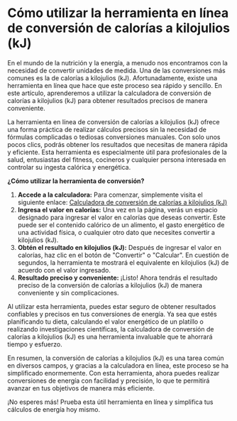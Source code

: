 Cómo utilizar la herramienta en línea de conversión de calorías a kilojulios (kJ)
=================================================================================

En el mundo de la nutrición y la energía, a menudo nos encontramos con la necesidad de convertir unidades de medida. Una de las conversiones más comunes es la de calorías a kilojulios (kJ). Afortunadamente, existe una herramienta en línea que hace que este proceso sea rápido y sencillo. En este artículo, aprenderemos a utilizar la calculadora de conversión de calorías a kilojulios (kJ) para obtener resultados precisos de manera conveniente.

La herramienta en línea de conversión de calorías a kilojulios (kJ) ofrece una forma práctica de realizar cálculos precisos sin la necesidad de fórmulas complicadas o tediosas conversiones manuales. Con solo unos pocos clics, podrás obtener los resultados que necesitas de manera rápida y eficiente. Esta herramienta es especialmente útil para profesionales de la salud, entusiastas del fitness, cocineros y cualquier persona interesada en controlar su ingesta calórica y energética.

**¿Cómo utilizar la herramienta de conversión?**

1. **Accede a la calculadora:** Para comenzar, simplemente visita el siguiente enlace: [Calculadora de conversión de calorías a kilojulios (kJ)](https://www.onlinecalculatorsfree.com/es/convert/calories-to-kilojoules.html)
2. **Ingresa el valor en calorías:** Una vez en la página, verás un espacio designado para ingresar el valor en calorías que deseas convertir. Este puede ser el contenido calórico de un alimento, el gasto energético de una actividad física, o cualquier otro dato que necesites convertir a kilojulios (kJ).
3. **Obtén el resultado en kilojulios (kJ):** Después de ingresar el valor en calorías, haz clic en el botón de "Convertir" o "Calcular". En cuestión de segundos, la herramienta te mostrará el equivalente en kilojulios (kJ) de acuerdo con el valor ingresado.
4. **Resultado preciso y conveniente:** ¡Listo! Ahora tendrás el resultado preciso de la conversión de calorías a kilojulios (kJ) de manera conveniente y sin complicaciones.

Al utilizar esta herramienta, puedes estar seguro de obtener resultados confiables y precisos en tus conversiones de energía. Ya sea que estés planificando tu dieta, calculando el valor energético de un platillo o realizando investigaciones científicas, la calculadora de conversión de calorías a kilojulios (kJ) es una herramienta invaluable que te ahorrará tiempo y esfuerzo.

En resumen, la conversión de calorías a kilojulios (kJ) es una tarea común en diversos campos, y gracias a la calculadora en línea, este proceso se ha simplificado enormemente. Con esta herramienta, ahora puedes realizar conversiones de energía con facilidad y precisión, lo que te permitirá avanzar en tus objetivos de manera más eficiente.

¡No esperes más! Prueba esta útil herramienta en línea y simplifica tus cálculos de energía hoy mismo.